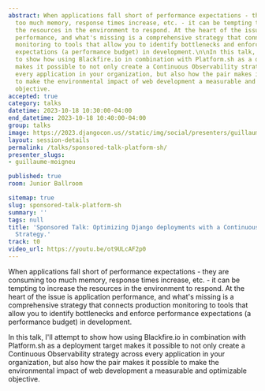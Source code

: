 ```yaml
---
abstract: When applications fall short of performance expectations - they are consuming
  too much memory, response times increase, etc. - it can be tempting to increase
  the resources in the environment to respond. At the heart of the issue is application
  performance, and what's missing is a comprehensive strategy that connects production
  monitoring to tools that allow you to identify bottlenecks and enforce performance
  expectations (a performance budget) in development.\n\nIn this talk, I'll attempt
  to show how using Blackfire.io in combination with Platform.sh as a deployment target
  makes it possible to not only create a Continuous Observability strategy across
  every application in your organization, but also how the pair makes it possible
  to make the environmental impact of web development a measurable and optimizable
  objective.
accepted: true
category: talks
datetime: 2023-10-18 10:30:00-04:00
end_datetime: 2023-10-18 10:40:00-04:00
group: talks
image: https://2023.djangocon.us//static/img/social/presenters/guillaume-moigneu.png
layout: session-details
permalink: /talks/sponsored-talk-platform-sh/
presenter_slugs:
- guillaume-moigneu

published: true
room: Junior Ballroom

sitemap: true
slug: sponsored-talk-platform-sh
summary: ''
tags: null
title: 'Sponsored Talk: Optimizing Django deployments with a Continuous Observability
  Strategy.'
track: t0
video_url: https://youtu.be/ot9ULcAF2p0
---
```


When applications fall short of performance expectations - they are consuming too much memory, response times increase, etc. - it can be tempting to increase the resources in the environment to respond. At the heart of the issue is application performance, and what's missing is a comprehensive strategy that connects production monitoring to tools that allow you to identify bottlenecks and enforce performance expectations (a performance budget) in development.

In this talk, I'll attempt to show how using Blackfire.io in combination with Platform.sh as a deployment target makes it possible to not only create a Continuous Observability strategy across every application in your organization, but also how the pair makes it possible to make the environmental impact of web development a measurable and optimizable objective.
